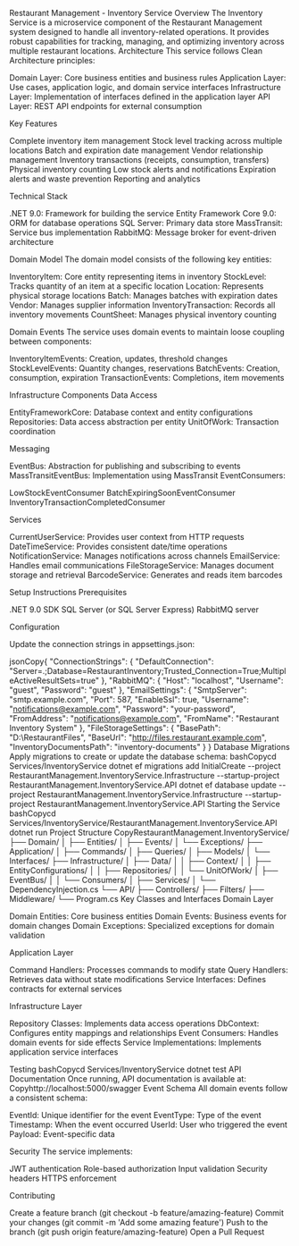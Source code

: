 Restaurant Management - Inventory Service
Overview
The Inventory Service is a microservice component of the Restaurant Management system designed to handle all inventory-related operations. It provides robust capabilities for tracking, managing, and optimizing inventory across multiple restaurant locations.
Architecture
This service follows Clean Architecture principles:

Domain Layer: Core business entities and business rules
Application Layer: Use cases, application logic, and domain service interfaces
Infrastructure Layer: Implementation of interfaces defined in the application layer
API Layer: REST API endpoints for external consumption

Key Features

Complete inventory item management
Stock level tracking across multiple locations
Batch and expiration date management
Vendor relationship management
Inventory transactions (receipts, consumption, transfers)
Physical inventory counting
Low stock alerts and notifications
Expiration alerts and waste prevention
Reporting and analytics

Technical Stack

.NET 9.0: Framework for building the service
Entity Framework Core 9.0: ORM for database operations
SQL Server: Primary data store
MassTransit: Service bus implementation
RabbitMQ: Message broker for event-driven architecture

Domain Model
The domain model consists of the following key entities:

InventoryItem: Core entity representing items in inventory
StockLevel: Tracks quantity of an item at a specific location
Location: Represents physical storage locations
Batch: Manages batches with expiration dates
Vendor: Manages supplier information
InventoryTransaction: Records all inventory movements
CountSheet: Manages physical inventory counting

Domain Events
The service uses domain events to maintain loose coupling between components:

InventoryItemEvents: Creation, updates, threshold changes
StockLevelEvents: Quantity changes, reservations
BatchEvents: Creation, consumption, expiration
TransactionEvents: Completions, item movements

Infrastructure Components
Data Access

EntityFrameworkCore: Database context and entity configurations
Repositories: Data access abstraction per entity
UnitOfWork: Transaction coordination

Messaging

EventBus: Abstraction for publishing and subscribing to events
MassTransitEventBus: Implementation using MassTransit
EventConsumers:

LowStockEventConsumer
BatchExpiringSoonEventConsumer
InventoryTransactionCompletedConsumer

Services

CurrentUserService: Provides user context from HTTP requests
DateTimeService: Provides consistent date/time operations
NotificationService: Manages notifications across channels
EmailService: Handles email communications
FileStorageService: Manages document storage and retrieval
BarcodeService: Generates and reads item barcodes

Setup Instructions
Prerequisites

.NET 9.0 SDK
SQL Server (or SQL Server Express)
RabbitMQ server

Configuration

Update the connection strings in appsettings.json:

jsonCopy{
  "ConnectionStrings": {
    "DefaultConnection": "Server=.;Database=RestaurantInventory;Trusted_Connection=True;MultipleActiveResultSets=true"
  },
  "RabbitMQ": {
    "Host": "localhost",
    "Username": "guest",
    "Password": "guest"
  },
  "EmailSettings": {
    "SmtpServer": "smtp.example.com",
    "Port": 587,
    "EnableSsl": true,
    "Username": "<notifications@example.com>",
    "Password": "your-password",
    "FromAddress": "<notifications@example.com>",
    "FromName": "Restaurant Inventory System"
  },
  "FileStorageSettings": {
    "BasePath": "D:\\RestaurantFiles",
    "BaseUrl": "<http://files.restaurant.example.com>",
    "InventoryDocumentsPath": "inventory-documents"
  }
}
Database Migrations
Apply migrations to create or update the database schema:
bashCopycd Services/InventoryService
dotnet ef migrations add InitialCreate --project RestaurantManagement.InventoryService.Infrastructure --startup-project RestaurantManagement.InventoryService.API
dotnet ef database update --project RestaurantManagement.InventoryService.Infrastructure --startup-project RestaurantManagement.InventoryService.API
Starting the Service
bashCopycd Services/InventoryService/RestaurantManagement.InventoryService.API
dotnet run
Project Structure
CopyRestaurantManagement.InventoryService/
├── Domain/
│   ├── Entities/
│   ├── Events/
│   └── Exceptions/
├── Application/
│   ├── Commands/
│   ├── Queries/
│   ├── Models/
│   └── Interfaces/
├── Infrastructure/
│   ├── Data/
│   │   ├── Context/
│   │   ├── EntityConfigurations/
│   │   ├── Repositories/
│   │   └── UnitOfWork/
│   ├── EventBus/
│   │   └── Consumers/
│   ├── Services/
│   └── DependencyInjection.cs
└── API/
    ├── Controllers/
    ├── Filters/
    ├── Middleware/
    └── Program.cs
Key Classes and Interfaces
Domain Layer

Domain Entities: Core business entities
Domain Events: Business events for domain changes
Domain Exceptions: Specialized exceptions for domain validation

Application Layer

Command Handlers: Processes commands to modify state
Query Handlers: Retrieves data without state modifications
Service Interfaces: Defines contracts for external services

Infrastructure Layer

Repository Classes: Implements data access operations
DbContext: Configures entity mappings and relationships
Event Consumers: Handles domain events for side effects
Service Implementations: Implements application service interfaces

Testing
bashCopycd Services/InventoryService
dotnet test
API Documentation
Once running, API documentation is available at:
Copyhttp://localhost:5000/swagger
Event Schema
All domain events follow a consistent schema:

EventId: Unique identifier for the event
EventType: Type of the event
Timestamp: When the event occurred
UserId: User who triggered the event
Payload: Event-specific data

Security
The service implements:

JWT authentication
Role-based authorization
Input validation
Security headers
HTTPS enforcement

Contributing

Create a feature branch (git checkout -b feature/amazing-feature)
Commit your changes (git commit -m 'Add some amazing feature')
Push to the branch (git push origin feature/amazing-feature)
Open a Pull Request
